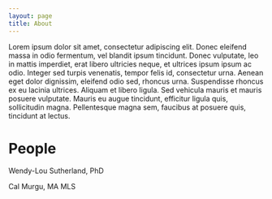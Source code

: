 ```yaml
---
layout: page
title: About
---
```


Lorem ipsum dolor sit amet, consectetur adipiscing elit. Donec eleifend massa in odio fermentum, vel blandit ipsum tincidunt. Donec vulputate, leo in mattis imperdiet, erat libero ultricies neque, et ultrices ipsum ipsum ac odio. Integer sed turpis venenatis, tempor felis id, consectetur urna. Aenean eget dolor dignissim, eleifend odio sed, rhoncus urna. Suspendisse rhoncus ex eu lacinia ultrices. Aliquam et libero ligula. Sed vehicula mauris et mauris posuere vulputate. Mauris eu augue tincidunt, efficitur ligula quis, sollicitudin magna. Pellentesque magna sem, faucibus at posuere quis, tincidunt at lectus.

# People

Wendy-Lou Sutherland, PhD  

Cal Murgu, MA MLS
